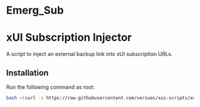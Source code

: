 # Emerg_Sub

# xUI Subscription Injector

A script to inject an external backup link into xUI subscription URLs.

## Installation
Run the following command as root:
```bash
bash <(curl -s https://raw.githubusercontent.com/versuos/xui-scripts/xui-subscription-injector.sh)
